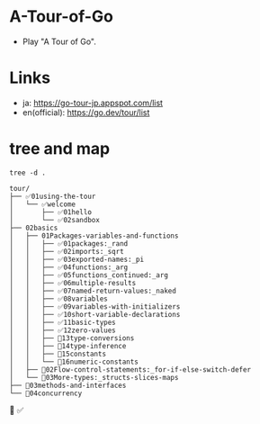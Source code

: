 # A-Tour-of-Go

- Play "A Tour of Go".

# Links

- ja: https://go-tour-jp.appspot.com/list
- en(official): https://go.dev/tour/list

# tree and map

```
tree -d .
```

```
tour/
├── ✅️01using-the-tour
│   └── ✅️welcome
│       ├── ✅️01hello
│       └── ✅️02sandbox
├── 02basics
│   ├── 01Packages-variables-and-functions
│   │   ├── ✅️01packages:_rand
│   │   ├── ✅️02imports:_sqrt
│   │   ├── ✅️03exported-names:_pi
│   │   ├── ✅️04functions:_arg
│   │   ├── ✅️05functions_continued:_arg
│   │   ├── ✅️06multiple-results
│   │   ├── ✅️07named-return-values:_naked
│   │   ├── ✅️08variables
│   │   ├── ✅️09variables-with-initializers
│   │   ├── ✅️10short-variable-declarations
│   │   ├── ✅️11basic-types
│   │   ├── ✅️12zero-values
│   │   ├── 🔳13type-conversions
│   │   ├── 🔳14type-inference
│   │   ├── 🔳15constants
│   │   └── 🔳16numeric-constants
│   ├── 🔳02Flow-control-statements:_for-if-else-switch-defer
│   └── 🔳03More-types:_structs-slices-maps
├── 🔳03methods-and-interfaces
└── 🔳04concurrency
```

🔳
✅️
